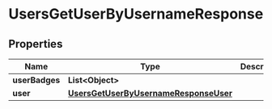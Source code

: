 

# UsersGetUserByUsernameResponse


## Properties

| Name | Type | Description | Notes |
|------------ | ------------- | ------------- | -------------|
|**userBadges** | **List&lt;Object&gt;** |  |  |
|**user** | [**UsersGetUserByUsernameResponseUser**](UsersGetUserByUsernameResponseUser.md) |  |  |



